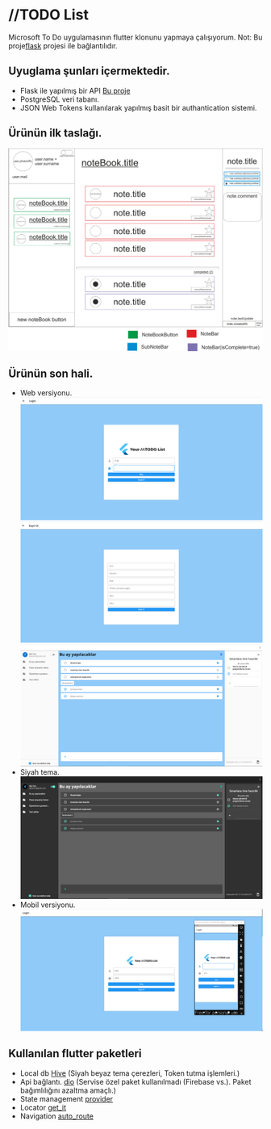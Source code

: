 # //TODO List

Microsoft To Do uygulamasının flutter klonunu yapmaya çalışıyorum.
Not: Bu proje[flask](https://github.com/alpcanm/flask_api) projesi ile bağlantılıdır.

## Uyuglama şunları içermektedir.

- Flask ile yapılmış bir API [Bu proje](https://github.com/alpcanm/flask_api)
- PostgreSQL veri tabanı.
- JSON Web Tokens kullanılarak yapılmış basit bir authantication sistemi.

## Ürünün ilk taslağı.
![This is an image](readme_image/taslak1.png)


## Ürünün son hali.
-  Web versiyonu.
![This is an image](readme_image/image4.png)
![This is an image](readme_image/image5.png)
![This is an image](readme_image/image2.PNG)
-  Siyah tema.
![This is an image](readme_image/image3.PNG)
-  Mobil versiyonu.
![This is an image](readme_image/mobile12.png)

## Kullanılan flutter paketleri
-  Local db [Hive](https://pub.dev/packages/hive) (Siyah beyaz tema çerezleri, Token tutma işlemleri.)
-  Api bağlantı. [dio](https://pub.dev/packages/dio) (Servise özel paket kullanılmadı (Firebase vs.). Paket bağımlılığını azaltma amaçlı.)
-  State management [provider ](https://pub.dev/packages/provider)
-  Locator [get_it](https://pub.dev/packages/get_it)
-  Navigation [auto_route](https://pub.dev/packages/auto_route)

